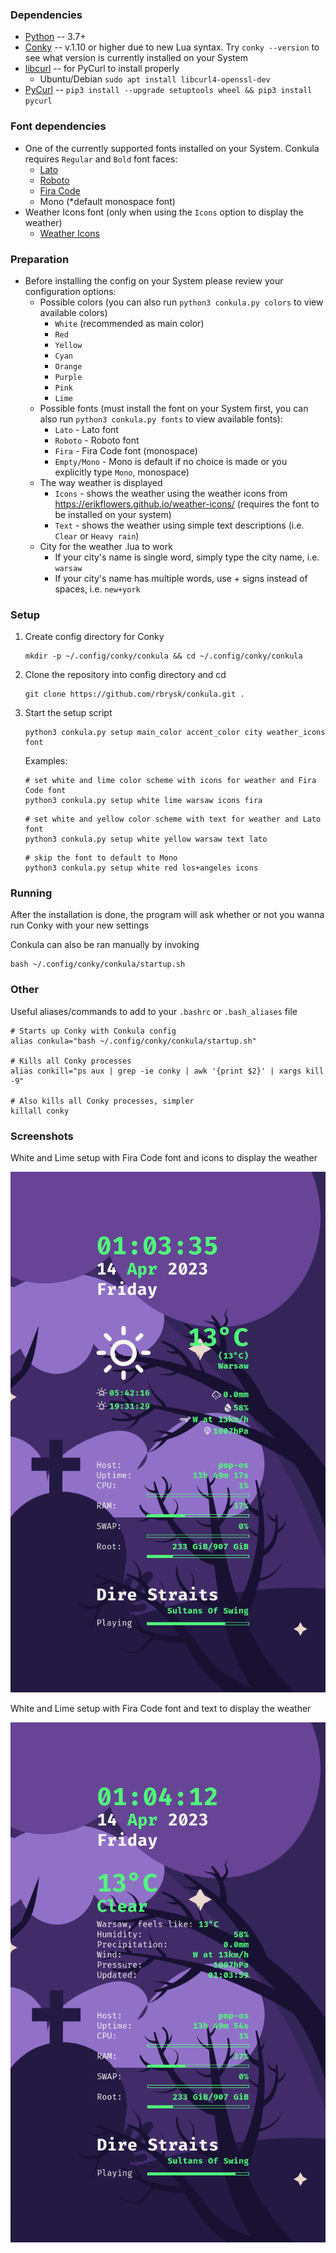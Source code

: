 ### Dependencies

- [Python](https://www.python.org/) -- 3.7+
- [Conky](https://github.com/brndnmtthws/conky) -- v.1.10 or higher due to new Lua syntax. Try `conky --version` to see what version is currently installed on your System
- [libcurl](https://curl.se/libcurl/) -- for PyCurl to install properly 
  - Ubuntu/Debian `sudo apt install libcurl4-openssl-dev`
- [PyCurl](http://pycurl.io/) -- `pip3 install --upgrade setuptools wheel && pip3 install pycurl`

### Font dependencies

- One of the currently supported fonts installed on your System. Conkula requires `Regular` and `Bold` font faces:
    - [Lato](https://fonts.google.com/?query=Lato)
    - [Roboto](https://fonts.google.com/?query=Roboto)
    - [Fira Code](https://fonts.google.com/?query=Fira+Code)
    - Mono (*default monospace font)
- Weather Icons font (only when using the `Icons` option to display the weather)
    - [Weather Icons](https://erikflowers.github.io/weather-icons/)

### Preparation

- Before installing the config on your System please review your configuration options:
    - Possible colors (you can also run `python3 conkula.py colors` to view available colors)
        - `White` (recommended as main color)
        - `Red`
        - `Yellow`
        - `Cyan`
        - `Orange`
        - `Purple`
        - `Pink`
        - `Lime`
    - Possible fonts (must install the font on your System first, you can also run `python3 conkula.py fonts` to view available fonts):
        - `Lato` - Lato font
        - `Roboto` - Roboto font
        - `Fira` - Fira Code font (monospace)
        - `Empty/Mono` - Mono is default if no choice is made or you explicitly type `Mono`, monospace)
    - The way weather is displayed
        - `Icons` - shows the weather using the weather icons from https://erikflowers.github.io/weather-icons/ (requires the font to be installed on your system)
        - `Text` - shows the weather using simple text descriptions (i.e. `Clear` or `Heavy rain`)
    - City for the weather .lua to work
        - If your city's name is single word, simply type the city name, i.e. `warsaw`
        - If your city's name has multiple words, use + signs instead of spaces, i.e. `new+york`

### Setup

1. Create config directory for Conky

    ```
    mkdir -p ~/.config/conky/conkula && cd ~/.config/conky/conkula
    ```

2. Clone the repository into config directory and cd 

    ```
    git clone https://github.com/rbrysk/conkula.git .
    ```

3. Start the setup script

    ```
    python3 conkula.py setup main_color accent_color city weather_icons font
    ```

    Examples:

    ```
    # set white and lime color scheme with icons for weather and Fira Code font 
    python3 conkula.py setup white lime warsaw icons fira
    ```

    ```
    # set white and yellow color scheme with text for weather and Lato font
    python3 conkula.py setup white yellow warsaw text lato
    ```

    ```
    # skip the font to default to Mono
    python3 conkula.py setup white red los+angeles icons
    ```

### Running

After the installation is done, the program will ask whether or not you wanna run Conky with your new settings

Conkula can also be ran manually by invoking

```
bash ~/.config/conky/conkula/startup.sh
```

### Other

Useful aliases/commands to add to your `.bashrc` or `.bash_aliases` file

```
# Starts up Conky with Conkula config
alias conkula="bash ~/.config/conky/conkula/startup.sh"

# Kills all Conky processes
alias conkill="ps aux | grep -ie conky | awk '{print $2}' | xargs kill -9"

# Also kills all Conky processes, simpler
killall conky
```
### Screenshots

White and Lime setup with Fira Code font and icons to display the weather

![White and Lime setup with Fira Code font and icons to display the weather](/screenshots/whitelimefiraicons.png?raw=true)

White and Lime setup with Fira Code font and text to display the weather

![White and Lime setup with Fira Code font and text to display the weather](/screenshots/whitelimefiratext.png?raw=true)


